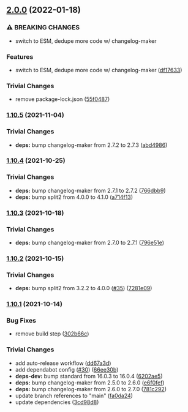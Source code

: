 ## [2.0.0](https://github.com/rvagg/branch-diff/compare/v1.10.5...v2.0.0) (2022-01-18)


### ⚠ BREAKING CHANGES

* switch to ESM, dedupe more code w/ changelog-maker

### Features

* switch to ESM, dedupe more code w/ changelog-maker ([df17633](https://github.com/rvagg/branch-diff/commit/df176331c82ad9d27d5325ca29b059e89c7abef3))


### Trivial Changes

* remove package-lock.json ([55f0487](https://github.com/rvagg/branch-diff/commit/55f0487b714419375b9a8482a677ead822c5104f))

### [1.10.5](https://github.com/rvagg/branch-diff/compare/v1.10.4...v1.10.5) (2021-11-04)


### Trivial Changes

* **deps:** bump changelog-maker from 2.7.2 to 2.7.3 ([abd4986](https://github.com/rvagg/branch-diff/commit/abd498623d57fb94fdc173e4763fc2033bc0c275))

### [1.10.4](https://github.com/rvagg/branch-diff/compare/v1.10.3...v1.10.4) (2021-10-25)


### Trivial Changes

* **deps:** bump changelog-maker from 2.7.1 to 2.7.2 ([766dbb9](https://github.com/rvagg/branch-diff/commit/766dbb9884cdb485d3537fc568df8c07318554d0))
* **deps:** bump split2 from 4.0.0 to 4.1.0 ([a714f13](https://github.com/rvagg/branch-diff/commit/a714f13e551352ee5cf3d036e3a7853da41d382c))

### [1.10.3](https://github.com/rvagg/branch-diff/compare/v1.10.2...v1.10.3) (2021-10-18)


### Trivial Changes

* **deps:** bump changelog-maker from 2.7.0 to 2.7.1 ([796e51e](https://github.com/rvagg/branch-diff/commit/796e51e51d38f02b26e5ad1c934d578b345a9db0))

### [1.10.2](https://github.com/rvagg/branch-diff/compare/v1.10.1...v1.10.2) (2021-10-15)


### Trivial Changes

* **deps:** bump split2 from 3.2.2 to 4.0.0 ([#35](https://github.com/rvagg/branch-diff/issues/35)) ([7281e09](https://github.com/rvagg/branch-diff/commit/7281e09090e6475019e1a5616f8819f5840ec928))

### [1.10.1](https://github.com/rvagg/branch-diff/compare/v1.10.0...v1.10.1) (2021-10-14)


### Bug Fixes

* remove build step ([302b66c](https://github.com/rvagg/branch-diff/commit/302b66c594aa938236e1fec454ef045da13cd275))


### Trivial Changes

* add auto-release workflow ([dd67a3d](https://github.com/rvagg/branch-diff/commit/dd67a3d65d829a99593aebf2abad42ed870267da))
* add dependabot config ([#30](https://github.com/rvagg/branch-diff/issues/30)) ([66ee30b](https://github.com/rvagg/branch-diff/commit/66ee30bf24b18aee0031b1a9f4352061762f7e36))
* **deps-dev:** bump standard from 16.0.3 to 16.0.4 ([6202ae5](https://github.com/rvagg/branch-diff/commit/6202ae5b59a8bb3fa24c98d2bfe17f975d8418b2))
* **deps:** bump changelog-maker from 2.5.0 to 2.6.0 ([e6f0fef](https://github.com/rvagg/branch-diff/commit/e6f0feff5cb3cfc92abf458afd64b915251dc2a6))
* **deps:** bump changelog-maker from 2.6.0 to 2.7.0 ([781c292](https://github.com/rvagg/branch-diff/commit/781c2929dbf5ec964f17f25c22d450802d061793))
* update branch references to "main" ([fa0da24](https://github.com/rvagg/branch-diff/commit/fa0da24fe321d7a7744e35e7325ffd6fc7488d2f))
* update dependencies ([3cd98d8](https://github.com/rvagg/branch-diff/commit/3cd98d8eaa73cd699f12b9bed06b3b57a5fcb744))
